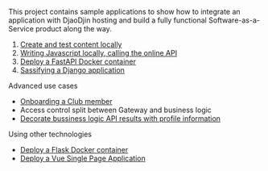 This project contains sample applications to show how to integrate
an application with DjaoDjin hosting and build a fully functional
Software-as-a-Service product along the way.

1. [Create and test content locally](htmlpage)
2. [Writing Javascript locally, calling the online API](apicall)
3. [Deploy a FastAPI Docker container](py-fastapi)
4. [Sassifying a Django application](py-django)

Advanced use cases

- [Onboarding a Club member](onboarding/onboarding-member/)
- Access control split between Gateway and business logic
- [Decorate bussiness logic API results with profile information](vuejs/deploy/merge_api_results)

Using other technologies

- [Deploy a Flask Docker container](py-flask)
- [Deploy a Vue Single Page Application](vuejs/deploy/)

